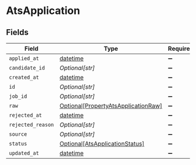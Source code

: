 # AtsApplication


## Fields

| Field                                                                                   | Type                                                                                    | Required                                                                                | Description                                                                             |
| --------------------------------------------------------------------------------------- | --------------------------------------------------------------------------------------- | --------------------------------------------------------------------------------------- | --------------------------------------------------------------------------------------- |
| `applied_at`                                                                            | [datetime](https://docs.python.org/3/library/datetime.html#datetime-objects)            | :heavy_minus_sign:                                                                      | N/A                                                                                     |
| `candidate_id`                                                                          | *Optional[str]*                                                                         | :heavy_minus_sign:                                                                      | N/A                                                                                     |
| `created_at`                                                                            | [datetime](https://docs.python.org/3/library/datetime.html#datetime-objects)            | :heavy_minus_sign:                                                                      | N/A                                                                                     |
| `id`                                                                                    | *Optional[str]*                                                                         | :heavy_minus_sign:                                                                      | N/A                                                                                     |
| `job_id`                                                                                | *Optional[str]*                                                                         | :heavy_minus_sign:                                                                      | N/A                                                                                     |
| `raw`                                                                                   | [Optional[PropertyAtsApplicationRaw]](../../models/shared/propertyatsapplicationraw.md) | :heavy_minus_sign:                                                                      | N/A                                                                                     |
| `rejected_at`                                                                           | [datetime](https://docs.python.org/3/library/datetime.html#datetime-objects)            | :heavy_minus_sign:                                                                      | N/A                                                                                     |
| `rejected_reason`                                                                       | *Optional[str]*                                                                         | :heavy_minus_sign:                                                                      | N/A                                                                                     |
| `source`                                                                                | *Optional[str]*                                                                         | :heavy_minus_sign:                                                                      | N/A                                                                                     |
| `status`                                                                                | [Optional[AtsApplicationStatus]](../../models/shared/atsapplicationstatus.md)           | :heavy_minus_sign:                                                                      | N/A                                                                                     |
| `updated_at`                                                                            | [datetime](https://docs.python.org/3/library/datetime.html#datetime-objects)            | :heavy_minus_sign:                                                                      | N/A                                                                                     |